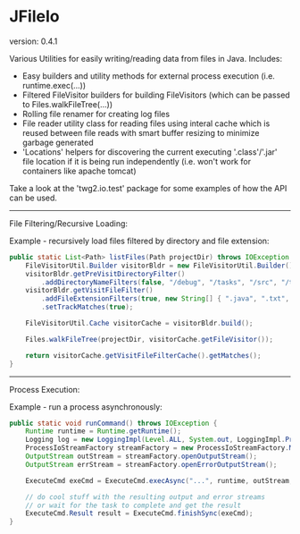 JFileIo
==============
version: 0.4.1

Various Utilities for easily writing/reading data from files in Java. Includes:
* Easy builders and utility methods for external process execution (i.e. runtime.exec(...))
* Filtered FileVisitor builders for building FileVisitors (which can be passed to Files.walkFileTree(...))
* Rolling file renamer for creating log files
* File reader utility class for reading files using interal cache which is reused between file reads with smart buffer resizing to minimize garbage generated 
* 'Locations' helpers for discovering the current executing '.class'/'.jar' file location if it is being run independently (i.e. won't work for containers like apache tomcat)

Take a look at the 'twg2.io.test' package for some examples of how the API can be used.


--------
File Filtering/Recursive Loading:

Example - recursively load files filtered by directory and file extension:
```Java
public static List<Path> listFiles(Path projectDir) throws IOException {
	FileVisitorUtil.Builder visitorBldr = new FileVisitorUtil.Builder();
	visitorBldr.getPreVisitDirectoryFilter()
		.addDirectoryNameFilters(false, "/debug", "/tasks", "/src", "/tests");
	visitorBldr.getVisitFileFilter()
		.addFileExtensionFilters(true, new String[] { ".java", ".txt", ".properties" })
		.setTrackMatches(true);

	FileVisitorUtil.Cache visitorCache = visitorBldr.build();

	Files.walkFileTree(projectDir, visitorCache.getFileVisitor());

	return visitorCache.getVisitFileFilterCache().getMatches();
}
```


--------
Process Execution:

Example - run a process asynchronously:
```Java
public static void runCommand() throws IOException {
	Runtime runtime = Runtime.getRuntime();
	Logging log = new LoggingImpl(Level.ALL, System.out, LoggingImpl.PrefixFormat.NONE);
	ProcessIoStreamFactory streamFactory = new ProcessIoStreamFactory.MemoryStreams();
	OutputStream outStream = streamFactory.openOutputStream();
	OutputStream errStream = streamFactory.openErrorOutputStream();

	ExecuteCmd exeCmd = ExecuteCmd.execAsync("...", runtime, outStream, errStream, log);

	// do cool stuff with the resulting output and error streams
	// or wait for the task to complete and get the result
	ExecuteCmd.Result result = ExecuteCmd.finishSync(exeCmd);
}
```